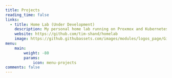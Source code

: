```yaml
---
title: Projects
reading_time: false
links:
  - title: Home Lab (Under Development)
    description: My personal home lab running on Proxmox and Kubernetes. Managed using IaC tools and CI/CD pipelines.
    website: https://github.com/tim-shand/homelab
    image: https://github.githubassets.com/images/modules/logos_page/GitHub-Mark.png
menu:
    main: 
        weight: -80
        params:
            icon: menu-projects
comments: false
---
```

